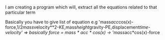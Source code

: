 I am creating a program which will, extract all the equations related to that particular term

Basically you have to give list of equation e.g 
'mass*acc*cos(x)-force,1/2*mass*velocity**2-KE,mass*height*gravity-PE,displacement*time-velocity'  => basically force = mass * acc * cos(x) -> 'mass*acc*cos(x)-force

